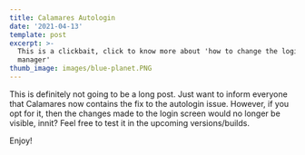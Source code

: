 ```yaml
---
title: Calamares Autologin
date: '2021-04-13'
template: post
excerpt: >-
  This is a clickbait, click to know more about 'how to change the login
  manager'
thumb_image: images/blue-planet.PNG
---
```

This is definitely not going to be a long post. Just want to inform everyone that Calamares now contains the fix to the autologin issue. However, if you opt for it, then the changes made to the login screen would no longer be visible, innit? Feel free to test it in the upcoming versions/builds. 



Enjoy! 
